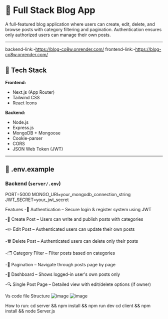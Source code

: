 # 📝 Full Stack Blog App

A full-featured blog application where users can create, edit, delete, and browse posts with category filtering and pagination. Authentication ensures only authorized users can manage their own posts.

---

backend-link:-https://blog-co8w.onrender.com/
frontend-link:-https://blog-co8w.onrender.com/

## 🚀 Tech Stack

**Frontend:**
- Next.js (App Router)
- Tailwind CSS
- React Icons

**Backend:**
- Node.js
- Express.js
- MongoDB + Mongoose
- Cookie-parser
- CORS
- JSON Web Token (JWT)

---

## 📁 .env.example

### Backend (`server/.env`)

PORT=5000 MONGO_URI=your_mongodb_connection_string JWT_SECRET=your_jwt_secret


 Features
-🔐 Authentication – Secure login & register system using JWT

-📝 Create Post – Users can write and publish posts with categories

-✏️ Edit Post – Authenticated users can update their own posts

-🗑️ Delete Post – Authenticated users can delete only their posts

-🗂️ Category Filter – Filter posts based on categories

-📃 Pagination – Navigate through posts page by page

-👤 Dashboard – Shows logged-in user's own posts only

-🔍 Single Post Page – Detailed view with edit/delete options (if owner)


Vs code file Structure
![image](https://github.com/user-attachments/assets/1ae5ceea-9f8d-4cc6-9bdc-e3f7910cbf1f)
![image](https://github.com/user-attachments/assets/b2b73c2b-1e4f-4325-9251-73cf3c49663d)



How to run:
cd server && npm install && npm run dev
cd client && npm install && node Server.js




